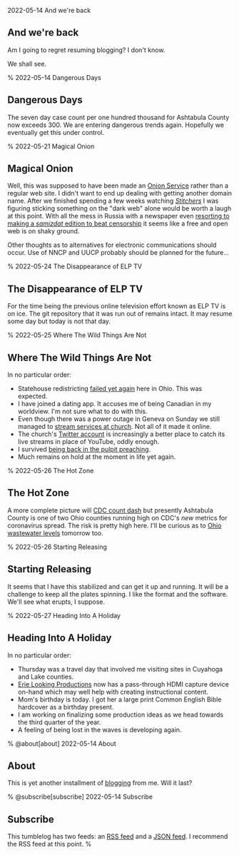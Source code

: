 2022-05-14 And we're back

## And we're back

Am I going to regret resuming blogging?  I don't know.  

We shall see.  


%
2022-05-14 Dangerous Days

## Dangerous Days

The seven day case count per one hundred thousand for Ashtabula County now exceeds 300.  We are entering dangerous trends again.  Hopefully we eventually get this under control.  


%
2022-05-21 Magical Onion

## Magical Onion

Well, this was supposed to have been made an [Onion Service](https://web.archive.org/web/20220522031808/https://community.torproject.org/onion-services/) rather than a regular web site.  I didn't want to 
end up dealing with getting another domain name.  After we finished spending a few weeks watching *[Stitchers](https://en.wikipedia.org/w/index.php?title=Stitchers&oldid=1082866118)* I was figuring sticking 
something on the "dark web" alone would be worth a laugh at this point.  With all the mess in Russia with a newspaper even [resorting to making a *samizdat* edition to beat 
censorship](https://web.archive.org/web/20220521012308/https://www.rferl.org/a/russia-press-freedom-day-samizdat-perm-zvezda/31832108.html) it seems like a free and open web is on shaky ground.  

Other thoughts as to alternatives for electronic communications should occur.  Use of NNCP and UUCP probably should be planned for the future...  


%
2022-05-24 The Disappearance of ELP TV

## The Disappearance of ELP TV

For the time being the previous online television effort known as ELP TV is on ice.  The git repository that it was run out of remains intact.  It may resume some day but today is not that day.  


%
2022-05-25 Where The Wild Things Are Not

## Where The Wild Things Are Not

In no particular order:  

* Statehouse redistricting [failed yet again](https://web.archive.org/web/20220525232657/https://www.statenews.org/government-politics/2022-05-25/ohio-supreme-court-rejects-proposed-legislative-district-maps-for-fifth-time) here in Ohio.  This was expected.  
* I have joined a dating app.  It accuses me of being Canadian in my worldview.  I'm not sure what to do with this.  
* Even though there was a power outage in Geneva on Sunday we still managed to [stream services at church](https://youtu.be/M1ex-LFcTb0).  Not all of it made it online.  
* The church's [Twitter account](https://twitter.com/GCCGeneva/) is increasingly a better place to catch its live streams in place of YouTube, oddly enough.  
* I survived [being back in the pulpit preaching](https://twitter.com/GCCGeneva/status/1525844449540165634).
* Much remains on hold at the moment in life yet again.  


%
2022-05-26 The Hot Zone

## The Hot Zone 

A more complete picture will                                                                                                                                                                                                          [CDC count                                                                                                                                                                                                                                                                                                                                                                                                                                                                                                                                                                                                                                                                                                                                                                                                                                                                                                                                                                                                                                                                   dash](https://covid.cdc.gov/covid-data-tracker/#county-view?list_select_state=Ohio&data-type=Risk&list_select_county=39007) but presently Ashtabula County is one of two Ohio counties running high on CDC's *new* metrics for coronavirus spread.  The risk is pretty high here.  I'll be curious as to [Ohio wastewater levels](https://coronavirus.ohio.gov/dashboards/other-resources/wastewater) tomorrow too.  


%
2022-05-26 Starting Releasing

## Starting Releasing  

It seems that I have this stabilized and can get it up and running.  It will be a challenge to keep all the plates spinning.  I like the format and the software.  We'll see what erupts, I suppose.

%
2022-05-27 Heading Into A Holiday

## Heading Into A Holiday

In no particular order:  

* Thursday was a travel day that involved me visiting sites in Cuyahoga and Lake counties.
* [Erie Looking Productions](https://erielookingproductions.info) now has a pass-through HDMI capture device on-hand which may well help with creating instructional content.
* Mom's birthday is today.  I got her a large print Common English Bible hardcover as a birthday present.
* I am working on finalizing some production ideas as we head towards the third quarter of the year.  
* A feeling of being lost in the waves is developing again.  




%
@about[about] 2022-05-14 About

## About

This is yet another installment of [blogging](https://simple.wikipedia.org/w/index.php?title=Blog&oldid=8128225) from me.  Will it last?  

%
@subscribe[subscribe] 2022-05-14 Subscribe
## Subscribe

This tumblelog has two feeds: an [RSS feed](/feed.rss) and a [JSON
feed](/feed.json). I recommend the RSS feed at this point.
%
